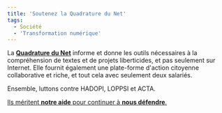 ```yaml
---
title: 'Soutenez la Quadrature du Net'
tags:
  - Société
  - 'Transformation numérique'
---
```


La **[Quadrature du Net](https://support.laquadrature.net/)** informe et donne
les outils nécessaires à la compréhension de textes et de projets liberticides,
et pas seulement sur Internet. Elle fournit également une plate-forme d'action
citoyenne collaborative et riche, et tout cela avec seulement deux salariés.

Ensemble, luttons contre HADOPI, LOPPSI et ACTA.

[Ils méritent **notre aide** pour continuer à **nous défendre**.](https://support.laquadrature.net/)

